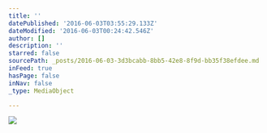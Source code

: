 ```yaml
---
title: ''
datePublished: '2016-06-03T03:55:29.133Z'
dateModified: '2016-06-03T00:24:42.546Z'
author: []
description: ''
starred: false
sourcePath: _posts/2016-06-03-3d3bcabb-8bb5-42e8-8f9d-bb35f38efdee.md
inFeed: true
hasPage: false
inNav: false
_type: MediaObject

---
```

![](https://the-grid-user-content.s3-us-west-2.amazonaws.com/075e663e-ff68-44b9-9782-c6396f290eea.jpg)